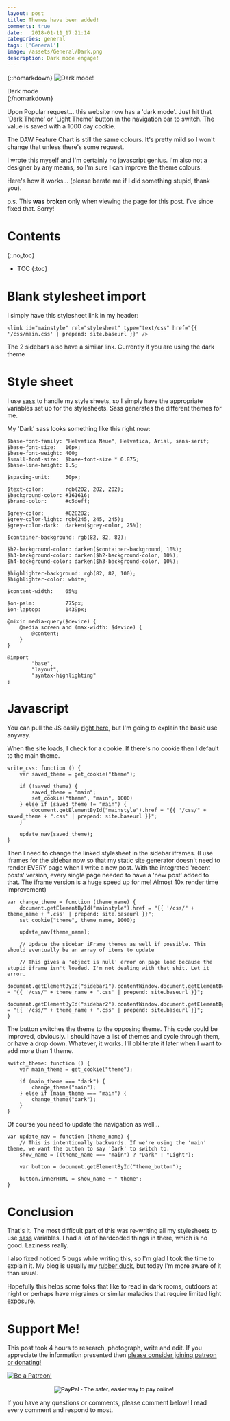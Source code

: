 ```yaml
---
layout: post
title: Themes have been added!
comments: true
date:   2018-01-11_17:21:14 
categories: general
tags: ['General']
image: /assets/General/Dark.png
description: Dark mode engage!
---
```


{::nomarkdown}
  <img src="/assets/General/Dark.png" alt="Dark mode!">
  <div class="image-caption">Dark mode</div>
{:/nomarkdown}

Upon Popular request... this website now has a 'dark mode'. Just hit that 'Dark Theme' or 'Light Theme' button in the navigation bar to switch. The value is saved with a 1000 day cookie.

The DAW Feature Chart is still the same colours. It's pretty mild so I won't change that unless there's some request.

I wrote this myself and I'm certainly no javascript genius. I'm also not a designer by any means, so I'm sure I can improve the theme colours.

Here's how it works... (please berate me if I did something stupid, thank you).

p.s. This **was broken** only when viewing the page for this post. I've since fixed that. Sorry!

<!--more-->

# Contents
{:.no_toc}
* TOC
{:toc}

# Blank stylesheet import

I simply have this stylesheet link in my header:

`<link id="mainstyle" rel="stylesheet" type="text/css" href="{{ '/css/main.css' | prepend: site.baseurl }}" />`

The 2 sidebars also have a similar link. Currently if you are using the dark theme

# Style sheet

I use [sass](http://sass-lang.com) to handle my style sheets, so I simply have the appropriate variables set up for the stylesheets. Sass generates the different themes for me.

My 'Dark' sass looks something like this right now:

~~~
$base-font-family: "Helvetica Neue", Helvetica, Arial, sans-serif;
$base-font-size:   16px;
$base-font-weight: 400;
$small-font-size:  $base-font-size * 0.875;
$base-line-height: 1.5;

$spacing-unit:     30px;

$text-color:       rgb(202, 202, 202);
$background-color: #161616;
$brand-color:      #c5deff;

$grey-color:       #828282;
$grey-color-light: rgb(245, 245, 245);
$grey-color-dark:  darken($grey-color, 25%);

$container-background: rgb(82, 82, 82);

$h2-background-color: darken($container-background, 10%);
$h3-background-color: darken($h2-background-color, 10%);
$h4-background-color: darken($h3-background-color, 10%);

$highlighter-background: rgb(82, 82, 100);
$highlighter-color: white;

$content-width:    65%;

$on-palm:          775px;
$on-laptop:        1439px;

@mixin media-query($device) {
    @media screen and (max-width: $device) {
        @content;
    }
}

@import
        "base",
        "layout",
        "syntax-highlighting"
;
~~~

# Javascript

You can pull the JS easily [right here](/admt/admt.js), but I'm going to explain the basic use anyway.

When the site loads, I check for a cookie. If there's no cookie then I default to the main theme. 

~~~
write_css: function () {
    var saved_theme = get_cookie("theme");

    if (!saved_theme) {
        saved_theme = "main";
        set_cookie("theme", "main", 1000)
    } else if (saved_theme != "main") {
        document.getElementById("mainstyle").href = "{{ '/css/" + saved_theme + ".css' | prepend: site.baseurl }}";
    }

    update_nav(saved_theme);
}
~~~

Then I need to change the linked stylesheet in the sidebar iframes. (I use iframes for the sidebar now so that my static site generator doesn't need to render EVERY page when I write a new post. With the integrated 'recent posts' version, every single page needed to have a 'new post' added to that. The iframe version is a huge speed up for me! Almost 10x render time improvement)

~~~
var change_theme = function (theme_name) {
    document.getElementById("mainstyle").href = "{{ '/css/" + theme_name + ".css' | prepend: site.baseurl }}";
    set_cookie("theme", theme_name, 1000);

    update_nav(theme_name);

    // Update the sidebar iFrame themes as well if possible. This should eventually be an array of items to update

    // This gives a 'object is null' error on page load because the stupid iframe isn't loaded. I'm not dealing with that shit. Let it error.
    document.getElementById("sidebar1").contentWindow.document.getElementById("mainstyle").href = "{{ '/css/" + theme_name + ".css' | prepend: site.baseurl }}";
    document.getElementById("sidebar2").contentWindow.document.getElementById("mainstyle").href = "{{ '/css/" + theme_name + ".css' | prepend: site.baseurl }}";
}
~~~

The button switches the theme to the opposing theme. This code could be improved, obviously. I should have a list of themes and cycle through them, or have a drop down. Whatever, it works. I'll obliterate it later when I want to add more than 1 theme.

~~~
switch_theme: function () {
    var main_theme = get_cookie("theme");

    if (main_theme === "dark") {
        change_theme("main");
    } else if (main_theme === "main") {
        change_theme("dark");
    }
}
~~~

Of course you need to update the navigation as well...

~~~
var update_nav = function (theme_name) {
    // This is intentionally backwards. If we're using the 'main' theme, we want the button to say 'Dark' to switch to.
    show_name = ((theme_name === "main") ? "Dark" : "Light");

    var button = document.getElementById("theme_button");
    
    button.innerHTML = show_name + " theme";
}
~~~

# Conclusion

That's it. The most difficult part of this was re-writing all my stylesheets to use [sass](http://sass-lang.com) variables. I had a lot of hardcoded things in there, which is no good. Laziness really.

I also fixed noticed 5 bugs while writing this, so I'm glad I took the time to explain it. My blog is usually my [rubber duck](https://en.wikipedia.org/wiki/Rubber_duck_debugging), but today I'm more aware of it than usual.

Hopefully this helps some folks that like to read in dark rooms, outdoors at night or perhaps have migraines or similar maladies that require limited light exposure.

# Support Me!

This post took 4 hours to research, photograph, write and edit. If you appreciate the information presented then <a href="/DonateNow/">please consider joining patreon or donating!</a>

<a href="https://www.patreon.com/bePatron?u=7465992"> <img class="patreon-button" src="/assets/Patreon.png" alt="Be a Patreon!"></a>

<form style="text-align: center;" action="https://www.paypal.com/cgi-bin/webscr" method="post" target="_top">
<input type="hidden" name="cmd" value="_s-xclick">
<input type="hidden" name="hosted_button_id" value="BR247JAZBTUJJ">
<input type="image" src="https://www.paypalobjects.com/en_US/i/btn/btn_donateCC_LG.gif" border="0" name="submit" alt="PayPal - The safer, easier way to pay online!">
<img alt="" border="0" src="https://www.paypalobjects.com/en_US/i/scr/pixel.gif" width="1" height="1">
</form>

If you have any questions or comments, please comment below! I read every comment and respond to most.


